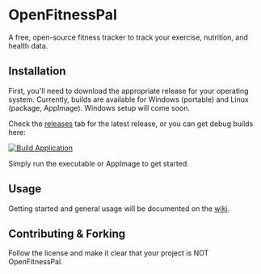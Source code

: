 # OpenFitnessPal
A free, open-source fitness tracker to track your exercise, nutrition, and health data.

## Installation
First, you'll need to download the appropriate release for your operating system. Currently, builds are available for Windows (portable) and Linux (package, AppImage).
Windows setup will come soon.

Check the [releases](https://github.com/crueter/OpenFitnessPal/releases) tab for the latest release, or you can get debug builds here:

[![Build Application](https://github.com/crueter/QMLTest/actions/workflows/trigger_builds.yml/badge.svg)](https://github.com/crueter/QMLTest/actions/workflows/trigger_builds.yml)

Simply run the executable or AppImage to get started.

## Usage
Getting started and general usage will be documented on the [wiki](https://github.com/crueter/OpenFitnessPal/wiki/OpenFitnessPal-Wiki).

## Contributing & Forking
Follow the license and make it clear that your project is NOT OpenFitnessPal.
